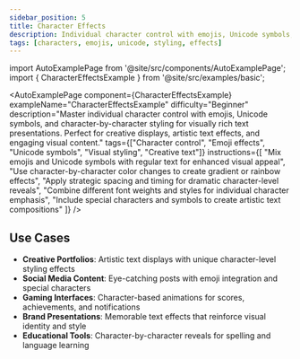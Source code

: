 ```yaml
---
sidebar_position: 5
title: Character Effects
description: Individual character control with emojis, Unicode symbols, and character-by-character styling
tags: [characters, emojis, unicode, styling, effects]
---
```


import AutoExamplePage from '@site/src/components/AutoExamplePage';
import { CharacterEffectsExample } from '@site/src/examples/basic';

<AutoExamplePage
component={CharacterEffectsExample}
exampleName="CharacterEffectsExample"
difficulty="Beginner"
description="Master individual character control with emojis, Unicode symbols, and character-by-character styling for visually rich text presentations. Perfect for creative displays, artistic text effects, and engaging visual content."
tags={["Character control", "Emoji effects", "Unicode symbols", "Visual styling", "Creative text"]}
instructions={[
"Mix emojis and Unicode symbols with regular text for enhanced visual appeal",
"Use character-by-character color changes to create gradient or rainbow effects",
"Apply strategic spacing and timing for dramatic character-level reveals",
"Combine different font weights and styles for individual character emphasis",
"Include special characters and symbols to create artistic text compositions"
]}
/>

## Use Cases

- **Creative Portfolios**: Artistic text displays with unique character-level styling effects
- **Social Media Content**: Eye-catching posts with emoji integration and special characters
- **Gaming Interfaces**: Character-based animations for scores, achievements, and notifications
- **Brand Presentations**: Memorable text effects that reinforce visual identity and style
- **Educational Tools**: Character-by-character reveals for spelling and language learning